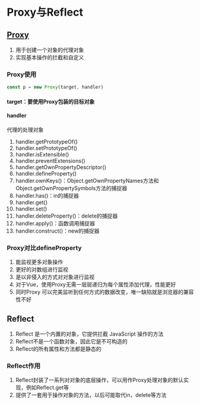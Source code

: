 # Proxy与Reflect

## [Proxy](https://developer.mozilla.org/zh-CN/docs/Web/JavaScript/Reference/Global_Objects/Proxy)

01. 用于创建一个对象的代理对象
02. 实现基本操作的拦截和自定义

### Proxy使用

```js
const p = new Proxy(target, handler)
```

#### target：要使用Proxy包装的目标对象

#### handler

代理的处理对象

01. handler.getPrototypeOf()
02. handler.setPrototypeOf()
03. handler.isExtensible()
04. handler.preventExtensions()
05. handler.getOwnPropertyDescriptor()
06. handler.defineProperty()
07. handler.ownKeys()：Object.getOwnPropertyNames方法和Object.getOwnPropertySymbols方法的捕捉器
08. handler.has()：in的捕捉器
09. handler.get()
10. handler.set()
11. handler.deleteProperty()：delete的捕捉器
12. handler.apply()：函数调用捕捉器
13. handler.construct()：new的捕捉器

### Proxy对比defineProperty

01. 能监视更多对象操作
02. 更好的对数组进行监视
03. 是以非侵入的方式对对象进行监视
04. 对于Vue，使用Proxy无需一层层递归为每个属性添加代理，性能更好
05. 同时Proxy 可以完美监听到任何方式的数据改变，唯一缺陷就是浏览器的兼容性不好

## Reflect

01. Reflect 是一个内置的对象，它提供拦截 JavaScript 操作的方法
02. Reflect不是一个函数对象，因此它是不可构造的
03. Reflect的所有属性和方法都是静态的

### Reflect作用

01. Reflect封装了一系列对对象的底层操作，可以用作Proxy处理对象的默认实现，例如Reflect.get等
02. 提供了一套用于操作对象的方法，以后可能取代in，delete等方法
